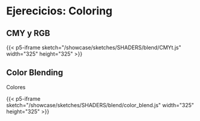 # **Ejerecicios: Coloring**

## **CMY y RGB**

{{< p5-iframe sketch="/showcase/sketches/SHADERS/blend/CMYt.js" width="325" height="325" >}}

## **Color Blending**
Colores

{{< p5-iframe sketch="/showcase/sketches/SHADERS/blend/color_blend.js" width="325" height="325" >}}


